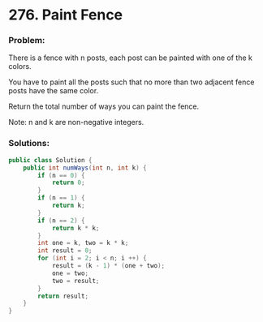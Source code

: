 # 276. Paint Fence

### Problem:

There is a fence with n posts, each post can be painted with one of the k colors.

You have to paint all the posts such that no more than two adjacent fence posts have the same color.

Return the total number of ways you can paint the fence.

Note:
n and k are non-negative integers.

### Solutions:

```java
public class Solution {
    public int numWays(int n, int k) {
        if (n == 0) {
            return 0;
        }
        if (n == 1) {
            return k;
        }
        if (n == 2) {
            return k * k;
        }
        int one = k, two = k * k;
        int result = 0;
        for (int i = 2; i < n; i ++) {
            result = (k - 1) * (one + two);
            one = two;
            two = result;
        }
        return result;
    }
}
```